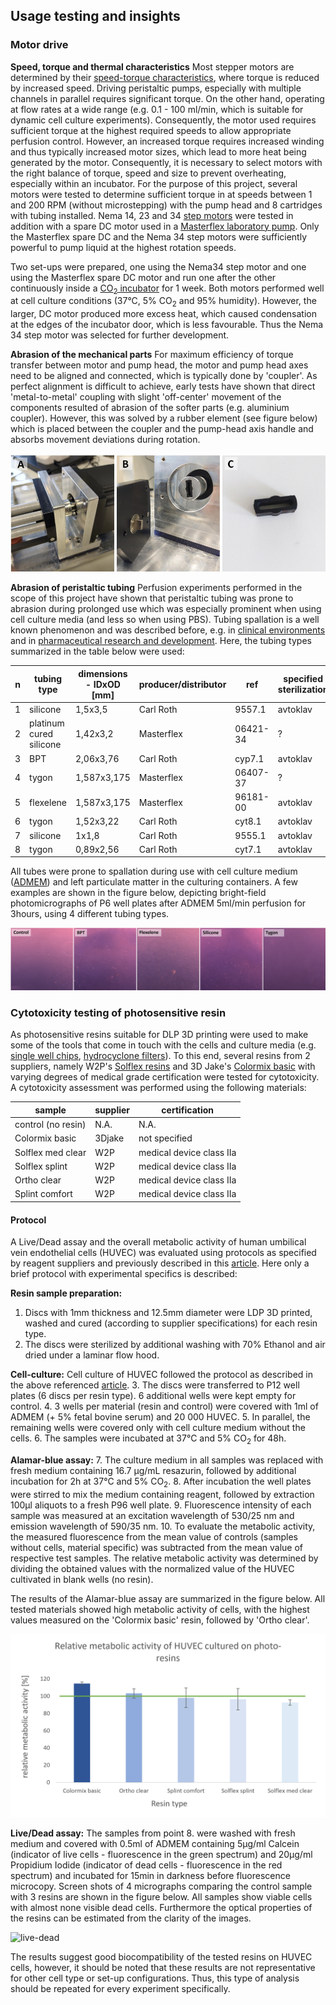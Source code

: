 ## Usage testing and insights
### Motor drive

**Speed, torque and thermal characteristics**
Most stepper motors are determined by their [speed-torque characteristics](https://homepage.divms.uiowa.edu/~jones/step/physics.html), where torque is reduced by increased speed. Driving peristaltic pumps, especially with multiple channels in parallel requires significant torque. On the other hand, operating at flow rates at a wide range (e.g. 0.1 - 100 ml/min, which is suitable for dynamic cell culture experiments). Consequently, the motor used requires sufficient torque at the highest required speeds to allow appropriate perfusion control. However, an increased torque requires increased winding and thus typically increased motor sizes, which lead to more heat being generated by the motor. Consequently, it is necessary to select motors with the right balance of torque, speed and size to prevent overheating, especially within an incubator. For the purpose of this project, several motors were tested to determine sufficient torque in at speeds between 1 and 200 RPM (without microstepping) with the pump head and 8 cartridges with tubing installed. Nema 14, 23 and 34 [step motors](https://www.lamtechnologies.com/Product.aspx?lng=EN&idp=stpmtrn34) were tested in addition with a spare DC motor used in a [Masterflex laboratory pump](https://us.vwr.com/store/item/NA5134310/masterflex-l-s-standard-digital-drives-avantor). Only the Masterflex spare DC and the Nema 34 step motors were sufficiently powerful to pump liquid at the highest rotation speeds.

Two set-ups were prepared, one using the Nema34 step motor and one using the Masterflex spare DC motor and run one after the other continuously inside a [CO<sub>2</sub> incubator](http://panasonic-biomedical.com/Panasonic/Object/images/PA_PDF/MCO-19AIC.pdf) for 1 week. Both motors performed well at cell culture conditions (37°C, 5% CO<sub>2</sub> and 95% humidity). However, the larger, DC motor produced more excess heat, which caused condensation at the edges of the incubator door, which is less favourable. Thus the Nema 34 step motor was selected for further development.

**Abrasion of the mechanical parts**
For maximum efficiency of torque transfer between motor and pump head, the motor and pump head axes need to be aligned and connected, which is typically done by 'coupler'. As perfect alignment is difficult to achieve, early tests have shown that direct 'metal-to-metal' coupling with slight 'off-center' movement of the components resulted of abrasion of the softer parts (e.g. aluminium coupler). However, this was solved by a rubber element (see figure below) which is placed between the coupler and the pump-head axis handle and absorbs movement deviations during rotation.

![image](https://github.com/IRNAS/newharvest-incubator-perfusion/blob/main/graphics/solving-abrasion-mechanics.png)

**Abrasion of peristaltic tubing**
Perfusion experiments performed in the scope of this project have shown that peristaltic tubing was prone to abrasion during prolonged use which was especially prominent when using cell culture media (and less so when using PBS). Tubing spallation is a well known phenomenon and was described before, e.g. in [clinical environments](https://onlinelibrary.wiley.com/doi/full/10.1111/aor.12815) and in [pharmaceutical research and development](https://www.sciencedirect.com/science/article/abs/pii/S0022354915301672). Here, the tubing types summarized in the table below were used:

| n   | tubing type             | dimensions - IDxOD [mm] | producer/distributor | ref      | specified sterilization |
| --- | ----------------------- | ----------------------- | -------------------- | -------- | ----------------------- |
| 1   | silicone                | 1,5x3,5                 | Carl Roth            | 9557.1   | avtoklav                |
| 2   | platinum cured silicone | 1,42x3,2                | Masterflex           | 06421-34 | ?                       |
| 3   | BPT                     | 2,06x3,76               | Carl Roth            | cyp7.1   | avtoklav                |
| 4   | tygon                   | 1,587x3,175             | Masterflex           | 06407-37 | ?                       |
| 5   | flexelene               | 1,587x3,175             | Masterflex           | 96181-00 | avtoklav                |
| 6   | tygon                   | 1,52x3,22               | Carl Roth            | cyt8.1   | avtoklav                |
| 7   | silicone                | 1x1,8                   | Carl Roth            | 9555.1   | avtoklav                |
| 8   | tygon                   | 0,89x2,56               | Carl Roth            | cyt7.1   | avtoklav                |

All tubes were prone to spallation during use with cell culture medium ([ADMEM](https://www.fishersci.com/shop/products/gibco-advanced-dmem-4/12491015)) and left particulate matter in the culturing containers. A few examples are shown in the figure below, depicting bright-field photomicrographs of P6 well plates after ADMEM 5ml/min perfusion for 3hours, using 4 different tubing types.

![image](https://github.com/IRNAS/newharvest-incubator-perfusion/blob/main/graphics/tubing-abrasion.png)

### Cytotoxicity testing of photosensitive resin
As photosensitive resins suitable for DLP 3D printing were used to make some of the tools that come in touch with the cells and culture media (e.g. [single well chips](), [hydrocyclone filters]()). To this end, several resins from 2 suppliers, namely W2P's [Solflex resins](https://www.way2production.at/en/solflex-resins/) and 3D Jake's [Colormix basic](https://www.3djake.com/3djake/color-mix-resin) with varying degrees of medical grade certification were tested for cytotoxicity. A cytotoxicity assessment was performed using the following materials:

| sample             | supplier | certification            |
| ------------------ | -------- | ------------------------ |
| control (no resin) | N.A.     | N.A.                     |
| Colormix basic     | 3Djake   | not specified            |
| Solflex med clear  | W2P      | medical device class IIa |
| Solflex splint     | W2P      | medical device class IIa |
| Ortho clear        | W2P      | medical device class IIa |
| Splint comfort     | W2P      | medical device class IIa |

#### Protocol
A Live/Dead assay and the overall metabolic activity of human umbilical vein endothelial cells (HUVEC) was evaluated using protocols as specified by reagent suppliers and previously described in this [article](https://doi.org/10.1016/j.jmrt.2023.01.149). Here only a brief protocol with experimental specifics is described:

**Resin sample preparation:**
1. Discs with 1mm thickness and 12.5mm diameter were LDP 3D printed, washed and  cured (according to supplier specifications) for each resin type. 
2. The discs were sterilized by additional washing with 70% Ethanol and air dried under a laminar flow hood.

**Cell-culture:**
Cell culture of HUVEC followed the protocol as described in the above referenced [article](https://doi.org/10.1016/j.jmrt.2023.01.149).
3. The discs were transferred to P12 well plates (6 discs per resin type). 6 additional wells were kept empty for control. 
4. 3 wells per material (resin and control) were covered with 1ml of ADMEM (+ 5% fetal bovine serum) and 20 000 HUVEC.
5. In parallel, the remaining wells were covered only with cell culture medium without the cells.
6. The samples were incubated at 37°C and 5% CO<sub>2</sub> for 48h.

**Alamar-blue assay:**
7. The culture medium in all samples was replaced with fresh medium containing 16.7 μg/mL resazurin, followed by additional incubation for 2h at 37°C and 5% CO<sub>2</sub>.
8. After incubation the well plates were stirred to mix the medium containing reagent, followed by extraction 100μl aliquots to a fresh P96 well plate.
9. Fluorescence intensity of each sample was measured at an excitation wavelength of 530/25 nm and emission wavelength of 590/35 nm.
10. To evaluate the metabolic activity, the measured fluorescence from the mean value of controls (samples without cells, material specific) was subtracted from the mean value of respective test samples. The relative metabolic activity was determined by dividing the obtained values with the normalized value of the HUVEC cultivated in blank wells (no resin).

The results of the Alamar-blue assay are summarized in the figure below. All tested materials showed high metabolic activity of cells, with the highest values measured on the 'Colormix basic' resin, followed by 'Ortho clear'.

![metabolic-activity](https://github.com/IRNAS/newharvest-incubator-perfusion/blob/main/graphics/resin-biocompatibility.png)

**Live/Dead assay:**
The samples from point 8. were washed with fresh medium and covered with 0.5ml of ADMEM containing 5μg/ml Calcein (indicator of live cells - fluorescence in the green spectrum) and 20μg/ml Propidium Iodide (indicator of dead cells - fluorescence in the red spectrum) and incubated for 15min in darkness before fluorescence microcopy. Screen shots of 4 micrographs comparing the control sample with 3 resins are shown in the figure below. All samples show viable cells with almost none visible dead cells. Furthermore the optical properties of the resins can be estimated from the clarity of the images.

![live-dead](https://github.com/IRNAS/newharvest-incubator-perfusion/blob/main/graphics/resin-LD.png)

The results suggest good biocompatibility of the tested resins on HUVEC cells, however, it should be noted that these results are not representative for other cell type or set-up configurations. Thus, this type of analysis should be repeated for every experiment specifically.
